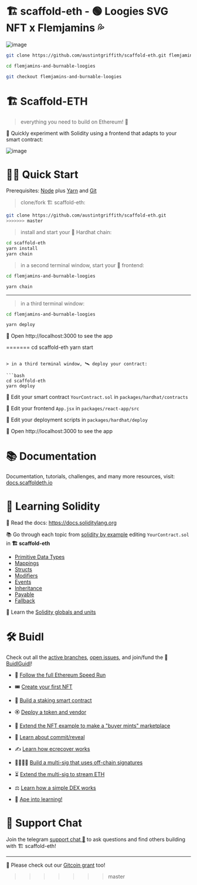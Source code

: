 # 🏗 scaffold-eth - 🟢 Loogies SVG NFT x Flemjamins 💦

![image](https://scaffold-eth-readme-images.s3.us-east-1.amazonaws.com/Screenshot%202021-10-22%20165946.png?response-content-disposition=inline&X-Amz-Security-Token=IQoJb3JpZ2luX2VjEIX%2F%2F%2F%2F%2F%2F%2F%2F%2F%2FwEaCXVzLWVhc3QtMSJHMEUCIGzUegSSfqUr6mtntBdlhrqULNwyX2sO4Yl8u65F2y24AiEAqQOvzszhMbfxmL9Uip7IWjuAXU4x1JtRmEcPEaWVYwEq9gIIHhAAGgwzMTM2NzA3MTA5OTgiDNeAAT5%2B1jIZ9QFzNSrTArihmO70JNAuh0t6enZ5y%2B6%2Bwnr0570XvkPcEdzutR6hGisO46y7VkfvwN6Q9JBlOvzBA76qGJvY00ykowEv2K7%2Fi2yAnHdomX8w9wfQtAHMSiE8hj2gPms8FHJmlJ85CHs%2Btd%2BTfm86dNzKpvuSjoJhA4CqKnp%2FyOuH6s8T53a6GW5VWJfPBIHtmzjnz3XFqgCGCVBTVLPWCxLN3e5Cbag2%2BnW4eiiSlxE4oSFUo2krxATkoQdRn9lAPw9JmJQwn6IyP5W18GlM2%2BgfTeH8ksYxyjVC32iU9o9IMusqSy7KpP4vGaGt9fN1jfFaBam13RotNxj0xJh4MEzFMVwrcSTAmqBbIr6ZPpPRTx1%2BYjh7QSSZ9Yx774ZX2IFIkTGSbKvIQc1BBAs%2FVSCg1W5d0GzM7gGgLDpzSXtTr57tqzWcy%2BtyuvkssHemIoyhGqqMuCvkyDDkzMyLBjqzAh6Ysn42ajAX4jNJFXXV4MpxuK3%2BF8Q0g6lpjMjiCbRA3Bb8UmVPVI%2F4y7oIf8%2FGTfpt7S05l7%2B%2FFCFdjLsWrUxMMT0gmGjU9PVD4Jxbb%2FYJCDnOzgH9Kspdumf99UvpR8BuMpJO0rPH3cQAYpccEK6oQoa8sfg5wY1BS024HoeZMqhEJPg9UstGfmcgnWwvVCqv21KwYZAhTmA9LcQBlJ1aLfhh93Kzmoiug2uy14Ifv6fcl9%2FNUuGF68Lg0Clj8%2BdbN6Mbk7svTVRhLDpJY55dRl%2B7qzlhKjBqUdolTXtNKJx62CeNbrp10FvnVvgUeneEdwNciKokIJ0MpWwz5ezUsjIunEKNQxGBKRtvOUlB7TCfaehJP8UR5NTrNhKE9ZrgZq10uzIHhYW0kAk66RErlDo%3D&X-Amz-Algorithm=AWS4-HMAC-SHA256&X-Amz-Date=20211022T210421Z&X-Amz-SignedHeaders=host&X-Amz-Expires=300&X-Amz-Credential=ASIAUSCB3G3LAPSQCCPX%2F20211022%2Fus-east-1%2Fs3%2Faws4_request&X-Amz-Signature=de337982aa230afad89ced7f1393d627b581501c3701a4c07e4b3f0eecad93fa)

```bash
git clone https://github.com/austintgriffith/scaffold-eth.git flemjamins-and-burnable-loogies

cd flemjamins-and-burnable-loogies

git checkout flemjamins-and-burnable-loogies
```
# 🏗 Scaffold-ETH

> everything you need to build on Ethereum! 🚀

🧪 Quickly experiment with Solidity using a frontend that adapts to your smart contract:

![image](https://user-images.githubusercontent.com/2653167/124158108-c14ca380-da56-11eb-967e-69cde37ca8eb.png)


# 🏄‍♂️ Quick Start

Prerequisites: [Node](https://nodejs.org/en/download/) plus [Yarn](https://classic.yarnpkg.com/en/docs/install/) and [Git](https://git-scm.com/downloads)

> clone/fork 🏗 scaffold-eth:

```bash
git clone https://github.com/austintgriffith/scaffold-eth.git
>>>>>>> master
```

> install and start your 👷‍ Hardhat chain:

```bash
cd scaffold-eth
yarn install
yarn chain
```

> in a second terminal window, start your 📱 frontend:

```bash
cd flemjamins-and-burnable-loogies

yarn chain

```

---

> in a third terminal window:


```bash
cd flemjamins-and-burnable-loogies

yarn deploy

```

📱 Open http://localhost:3000 to see the app

=======
cd scaffold-eth
yarn start
```

> in a third terminal window, 🛰 deploy your contract:

```bash
cd scaffold-eth
yarn deploy
```

🔏 Edit your smart contract `YourContract.sol` in `packages/hardhat/contracts`

📝 Edit your frontend `App.jsx` in `packages/react-app/src`

💼 Edit your deployment scripts in `packages/hardhat/deploy`

📱 Open http://localhost:3000 to see the app

# 📚 Documentation

Documentation, tutorials, challenges, and many more resources, visit: [docs.scaffoldeth.io](https://docs.scaffoldeth.io)

# 🔭 Learning Solidity

📕 Read the docs: https://docs.soliditylang.org

📚 Go through each topic from [solidity by example](https://solidity-by-example.org) editing `YourContract.sol` in **🏗 scaffold-eth**

- [Primitive Data Types](https://solidity-by-example.org/primitives/)
- [Mappings](https://solidity-by-example.org/mapping/)
- [Structs](https://solidity-by-example.org/structs/)
- [Modifiers](https://solidity-by-example.org/function-modifier/)
- [Events](https://solidity-by-example.org/events/)
- [Inheritance](https://solidity-by-example.org/inheritance/)
- [Payable](https://solidity-by-example.org/payable/)
- [Fallback](https://solidity-by-example.org/fallback/)

📧 Learn the [Solidity globals and units](https://solidity.readthedocs.io/en/v0.6.6/units-and-global-variables.html)

# 🛠 Buidl

Check out all the [active branches](https://github.com/austintgriffith/scaffold-eth/branches/active), [open issues](https://github.com/austintgriffith/scaffold-eth/issues), and join/fund the 🏰 [BuidlGuidl](https://BuidlGuidl.com)!

  
 - 🚤  [Follow the full Ethereum Speed Run](https://medium.com/@austin_48503/%EF%B8%8Fethereum-dev-speed-run-bd72bcba6a4c)


 - 🎟  [Create your first NFT](https://github.com/austintgriffith/scaffold-eth/tree/simple-nft-example)
 - 🥩  [Build a staking smart contract](https://github.com/austintgriffith/scaffold-eth/tree/challenge-1-decentralized-staking)
 - 🏵  [Deploy a token and vendor](https://github.com/austintgriffith/scaffold-eth/tree/challenge-2-token-vendor)
 - 🎫  [Extend the NFT example to make a "buyer mints" marketplace](https://github.com/austintgriffith/scaffold-eth/tree/buyer-mints-nft)
 - 🎲  [Learn about commit/reveal](https://github.com/austintgriffith/scaffold-eth/tree/commit-reveal-with-frontend)
 - ✍️  [Learn how ecrecover works](https://github.com/austintgriffith/scaffold-eth/tree/signature-recover)
 - 👩‍👩‍👧‍👧  [Build a multi-sig that uses off-chain signatures](https://github.com/austintgriffith/scaffold-eth/tree/meta-multi-sig)
 - ⏳  [Extend the multi-sig to stream ETH](https://github.com/austintgriffith/scaffold-eth/tree/streaming-meta-multi-sig)
 - ⚖️  [Learn how a simple DEX works](https://medium.com/@austin_48503/%EF%B8%8F-minimum-viable-exchange-d84f30bd0c90)
 - 🦍  [Ape into learning!](https://github.com/austintgriffith/scaffold-eth/tree/aave-ape)

# 💬 Support Chat

Join the telegram [support chat 💬](https://t.me/joinchat/KByvmRe5wkR-8F_zz6AjpA) to ask questions and find others building with 🏗 scaffold-eth!

---

🙏 Please check out our [Gitcoin grant](https://gitcoin.co/grants/2851/scaffold-eth) too!
>>>>>>> master
